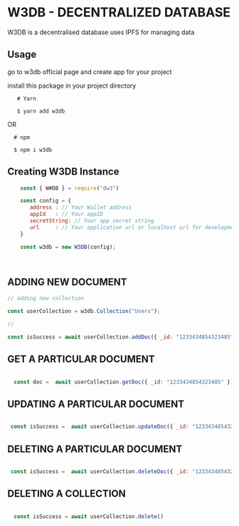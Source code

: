 # W3DB - DECENTRALIZED DATABASE

W3DB is a decentralised database uses IPFS for managing data 


## Usage

go to w3db official page and create app for your project

install this package in your project directory

```
   # Yarn

   $ yarn add w3db

```

   OR


``` 
  # npm

  $ npm i w3db

```   


## Creating W3DB Instance 

   ``` javascript
       const { W#DB } = require("dw3")

       const config = {
          address : // Your Wallet address
          appId   : // Your appID 
          secretString: // Your app secret string
          url     : // Your application url or localhost url for development mode
       }

       const w3db = new W3DB(config);

        
   ```

## ADDING NEW DOCUMENT 

   ``` javascript
   // adding new collection
   
   const userCollection = w3db.Collection("Users");

   //

  const isSuccess = await userCollection.addDoc({ _id: "1233434854323485",firstName: "JOHN", lastName: "DOE" });


   ```


## GET A PARTICULAR DOCUMENT 

   ``` javascript

     const doc =  await userCollection.getDoc({ _id: "1233434854323485" });

   
   ```


## UPDATING A PARTICULAR DOCUMENT 

   ``` javascript

    const isSuccess =  await userCollection.updateDoc({ _id: "1233434854323485" },{ lastName: "WICK" });

   
   ```


## DELETING A PARTICULAR DOCUMENT 

   ``` javascript

    const isSuccess =  await userCollection.deleteDoc({ _id: "1233434854323485" });

   
   ```


## DELETING A COLLECTION 

   ``` javascript

     const isSuccess = await userCollection.delete()

   
   ```

